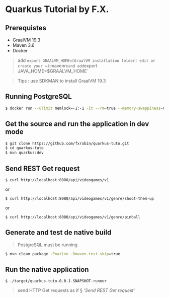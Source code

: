 # Quarkus Tutorial by F.X.

## Prerequistes

- GraalVM 19.3
- Maven 3.6
- Docker

> add `export GRAALVM_HOME=[GraalVM installation folder]
> edit or create your `~/.mavenrc` and add `export JAVA_HOME=$GRAALVM_HOME`

> Tips : use SDKMAN to install GraalVM 19.3


## Running PostgreSQL

```bash
$ docker run --ulimit memlock=-1:-1 -it --rm=true --memory-swappiness=0 --name quarkus_tuto -e POSTGRES_USER=quarkus_tuto -e POSTGRES_PASSWORD=quarkus_tuto -e POSTGRES_DB=quarkus_tuto -p 5432:5432 postgres:12.2
```

## Get the source and run the application in dev mode


```bash
$ git clone https://github.com/fxrobin/quarkus-tuto.git
$ cd quarkus-tuto
$ mvn quarkus:dev
```

## Send REST Get request

```
$ curl http://localhost:8080/api/videogames/v1
```

or

```
$ curl http://localhost:8080/api/videogames/v1/genre/shoot-them-up
```

or 

```
$ curl http://localhost:8080/api/videogames/v1/genre/pinball
```

## Generate and test de native build

> PostgreSQL must be running

```bash
$ mvn clean package -Pnative -Dmaven.test.skip=true
```

## Run the native application

```
$ ./target/quarkus-tuto-0.0.1-SNAPSHOT-runner
```

> send HTTP Get requests as if § '*Send REST Get request*'



